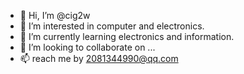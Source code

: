 - 👋 Hi, I’m @cig2w
- 👀 I’m interested in computer and electronics.
- 🌱 I’m currently learning electronics and information.
- 💞️ I’m looking to collaborate on ...
- 📫 reach me by 2081344990@qq.com

<!---
cig2w/cig2w is a ✨ special ✨ repository because its `README.md` (this file) appears on your GitHub profile.
You can click the Preview link to take a look at your changes.
--->
